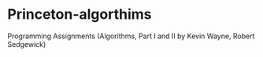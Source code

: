 # Princeton-algorthims
Programming Assignments (Algorithms, Part I and II by Kevin Wayne, Robert Sedgewick)
